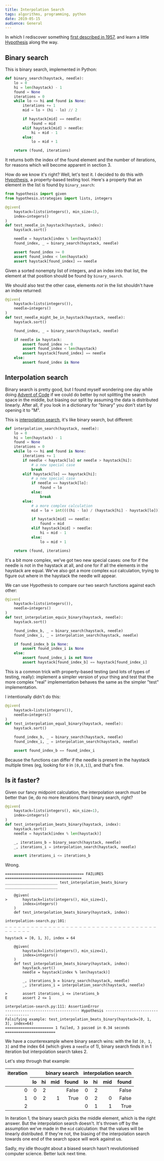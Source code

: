 ```yaml
---
title: Interpolation Search
tags: algorithms, programming, python
date: 2019-05-15
audience: General
---
```


In which I rediscover something [first described in 1957][is], and
learn a little [Hypothesis][] along the way.

[is]: https://en.wikipedia.org/wiki/Interpolation_search
[Hypothesis]: https://hypothesis.readthedocs.io/en/latest/


## Binary search

This is binary search, implemented in Python:

```python
def binary_search(haystack, needle):
    lo = 0
    hi = len(haystack) - 1
    found = None
    iterations = 0
    while lo <= hi and found is None:
        iterations += 1
        mid = lo + (hi - lo) // 2

        if haystack[mid] == needle:
            found = mid
        elif haystack[mid] > needle:
            hi = mid - 1
        else:
            lo = mid + 1

    return (found, iterations)
```

It returns both the index of the found element and the number of
iterations, for reasons which will become apparent in section 3.

How do we know it's right?  Well, let's test it.  I decided to do this
with [Hypothesis][], a property-based testing tool.  Here's a property
that an element in the list is found by `binary_search`:

```python
from hypothesis import given
from hypothesis.strategies import lists, integers

@given(
    haystack=lists(integers(), min_size=1),
    index=integers()
)
def test_needle_in_haystack(haystack, index):
    haystack.sort()

    needle = haystack[index % len(haystack)]
    found_index, _ = binary_search(haystack, needle)

    assert found_index >= 0
    assert found_index < len(haystack)
    assert haystack[found_index] == needle
```

Given a sorted nonempty list of integers, and an index into that list,
the element at that position should be found by `binary_search`.

We should also test the other case, elements *not* in the list
shouldn't have an index returned:

```python
@given(
    haystack=lists(integers()),
    needle=integers()
)
def test_needle_might_be_in_haystack(haystack, needle):
    haystack.sort()

    found_index, _ = binary_search(haystack, needle)

    if needle in haystack:
        assert found_index >= 0
        assert found_index < len(haystack)
        assert haystack[found_index] == needle
    else:
        assert found_index is None
```


## Interpolation search

Binary search is pretty good, but I found myself wondering one day
while doing [Advent of Code][] if we could do better by not splitting
the search space in the middle, but biasing our split by assuming the
data is distributed linearly.  After all, if you look in a dictionary
for "binary" you don't start by opening it to "M".

[Advent of Code]: https://adventofcode.com/

This is [interpolation search][is], it's like binary search, but
different:

```python
def interpolation_search(haystack, needle):
    lo = 0
    hi = len(haystack) - 1
    found = None
    iterations = 0
    while lo <= hi and found is None:
        iterations += 1
        if needle < haystack[lo] or needle > haystack[hi]:
            # a new special case
            break
        elif haystack[lo] == haystack[hi]:
            # a new special case
            if needle == haystack[lo]:
                found = lo
            else:
                break
        else:
            # a more complex calculation
            mid = lo + int((((hi - lo) / (haystack[hi] - haystack[lo])) * (needle - haystack[lo])))

            if haystack[mid] == needle:
                found = mid
            elif haystack[mid] > needle:
                hi = mid - 1
            else:
                lo = mid + 1

    return (found, iterations)
```

It's a bit more complex, we've got two new special cases: one for if
the needle is not in the haystack at all, and one for if all the
elements in the haystack are equal.  We've also got a more complex
`mid` calculation, trying to figure out where in the haystack the
needle will appear.

We can use Hypothesis to compare our two search functions against each
other:

```python
@given(
    haystack=lists(integers()),
    needle=integers()
)
def test_interpolation_equiv_binary(haystack, needle):
    haystack.sort()

    found_index_b, _ = binary_search(haystack, needle)
    found_index_i, _ = interpolation_search(haystack, needle)

    if found_index_b is None:
        assert found_index_i is None
    else:
        assert found_index_i is not None
        assert haystack[found_index_b] == haystack[found_index_i]
```

This is a common trick with property-based testing (and lots of types
of testing, really): implement a simpler version of your thing and
test that the more complex "real" implementation behaves the same as
the simpler "test" implementation.

I intentionally didn't do this:

```python
@given(
    haystack=lists(integers()),
    needle=integers()
)
def test_interpolation_equal_binary(haystack, needle):
    haystack.sort()

    found_index_b, _ = binary_search(haystack, needle)
    found_index_i, _ = interpolation_search(haystack, needle)

    assert found_index_b == found_index_i
```

Because the functions can differ if the needle is present in the
haystack multiple times (eg, looking for `0` in `[0,0,1]`), and that's
fine.


## Is it faster?

Given our fancy midpoint calculation, the interpolation search *must*
be better than (ie, do no more iterations than) binary search, right?

```python
@given(
    haystack=lists(integers(), min_size=1),
    index=integers()
)
def test_interpolation_beats_binary(haystack, index):
    haystack.sort()
    needle = haystack[index % len(haystack)]

    _, iterations_b = binary_search(haystack, needle)
    _, iterations_i = interpolation_search(haystack, needle)

    assert iterations_i <= iterations_b
```

Wrong.

```
==================================== FAILURES ===================================
________________________ test_interpolation_beats_binary ________________________

    @given(
>       haystack=lists(integers(), min_size=1),
        index=integers()
    )
    def test_interpolation_beats_binary(haystack, index):

interpolation-search.py:101:
_ _ _ _ _ _ _ _ _ _ _ _ _ _ _ _ _ _ _ _ _ _ _ _ _ _ _ _ _ _ _ _ _ _ _ _ _ _ _ _ _

haystack = [0, 1, 3], index = 64

    @given(
        haystack=lists(integers(), min_size=1),
        index=integers()
    )
    def test_interpolation_beats_binary(haystack, index):
        haystack.sort()
        needle = haystack[index % len(haystack)]

        _, iterations_b = binary_search(haystack, needle)
        _, iterations_i = interpolation_search(haystack, needle)

>       assert iterations_i <= iterations_b
E       assert 2 <= 1

interpolation-search.py:111: AssertionError
---------------------------------- Hypothesis -----------------------------------
Falsifying example: test_interpolation_beats_binary(haystack=[0, 1, 3], index=64)
====================== 1 failed, 3 passed in 0.34 seconds =======================
```

We have a counterexample where binary search wins: with the list `[0,
1, 3]` and the index 64 (which gives a `needle` of 1), binary search
finds it in 1 iteration but interpolation search takes 2.

Let's step through that example:

<table>
  <thead>
    <tr class="header">
      <th style="text-align: right; vertical-align: top;" rowspan="2" class="table-column-group-end">iteration</th>
      <th style="text-align: right;" colspan="4" class="table-column-group-end">binary search</th>
      <th style="text-align: right;" colspan="4">interpolation search</th>
    </tr>
    <tr class="header">
      <th style="text-align: right;">lo</th>
      <th style="text-align: right;">hi</th>
      <th style="text-align: right;">mid</th>
      <th style="text-align: right;" class="table-column-group-end">found</th>
      <th style="text-align: right;">lo</th>
      <th style="text-align: right;">hi</th>
      <th style="text-align: right;">mid</th>
      <th style="text-align: right;">found</th>
    </tr>
  </thead>
  <tbody>
    <tr class="odd">
      <td style="text-align: right;" class="table-column-group-end">0</td>
      <td style="text-align: right;">0</td>
      <td style="text-align: right;">2</td>
      <td style="text-align: right;"></td>
      <td style="text-align: right;" class="table-column-group-end">False</td>
      <td style="text-align: right;">0</td>
      <td style="text-align: right;">2</td>
      <td style="text-align: right;"></td>
      <td style="text-align: right;">False</td>
    </tr>
    <tr class="even">
      <td style="text-align: right;" class="table-column-group-end">1</td>
      <td style="text-align: right;">0</td>
      <td style="text-align: right;">2</td>
      <td style="text-align: right;">1</td>
      <td style="text-align: right;" class="table-column-group-end">True</td>
      <td style="text-align: right;">0</td>
      <td style="text-align: right;">2</td>
      <td style="text-align: right;">0</td>
      <td style="text-align: right;">False</td>
    </tr>
    <tr class="odd">
      <td style="text-align: right;" class="table-column-group-end">2</td>
      <td style="text-align: right;"></td>
      <td style="text-align: right;"></td>
      <td style="text-align: right;"></td>
      <td style="text-align: right;" class="table-column-group-end"></td>
      <td style="text-align: right;">0</td>
      <td style="text-align: right;">1</td>
      <td style="text-align: right;">1</td>
      <td style="text-align: right;">True</td>
    </tr>
  </tbody>
</table>

In iteration 1, the binary search picks the middle element, which is
the right answer.  But the interpolation search doesn't.  It's thrown
off by the assumption we've made in the `mid` calculation: that the
values will be linearly distributed.  If they're not, the biasing of
the interpolation search towards one end of the search space will work
against us.

Sadly, my idle thought about a biased search hasn't revolutionised
computer science.  Better luck next time.
